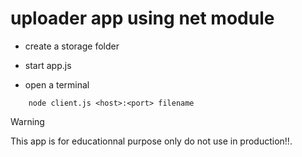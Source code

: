 # uploader app using net module 

- create a storage folder 

- start app.js

- open a terminal 

```
    node client.js <host>:<port> filename

```

> [!WARNING]  
> This app is for educationnal purpose only do not use in production!!.


